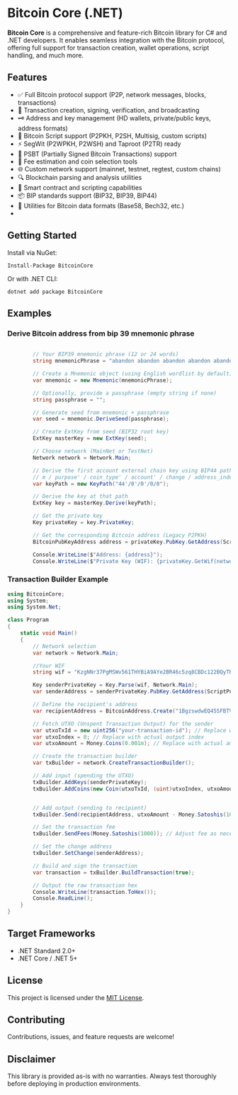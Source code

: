 # Bitcoin Core (.NET)

**Bitcoin Core** is a comprehensive and feature-rich Bitcoin library for C# and .NET developers. It enables seamless integration with the Bitcoin protocol, offering full support for transaction creation, wallet operations, script handling, and much more.

## Features

- ✅ Full Bitcoin protocol support (P2P, network messages, blocks, transactions)
- 🔐 Transaction creation, signing, verification, and broadcasting
- 🗝️ Address and key management (HD wallets, private/public keys, address formats)
- 📜 Bitcoin Script support (P2PKH, P2SH, Multisig, custom scripts)
- ⚡ SegWit (P2WPKH, P2WSH) and Taproot (P2TR) ready
- 📝 PSBT (Partially Signed Bitcoin Transactions) support
- 💸 Fee estimation and coin selection tools
- 🌐 Custom network support (mainnet, testnet, regtest, custom chains)
- 🔍 Blockchain parsing and analysis utilities
- 🧠 Smart contract and scripting capabilities
- 📦 BIP standards support (BIP32, BIP39, BIP44)
- 🔧 Utilities for Bitcoin data formats (Base58, Bech32, etc.)
- 
## Getting Started

Install via NuGet:

```
Install-Package BitcoinCore
```

Or with .NET CLI:

```
dotnet add package BitcoinCore
```
## Examples

### Derive Bitcoin address from bip 39 mnemonic phrase
```csharp

        // Your BIP39 mnemonic phrase (12 or 24 words)
        string mnemonicPhrase = "abandon abandon abandon abandon abandon abandon abandon abandon abandon abandon abandon about";

        // Create a Mnemonic object (using English wordlist by default)
        var mnemonic = new Mnemonic(mnemonicPhrase);

        // Optionally, provide a passphrase (empty string if none)
        string passphrase = "";

        // Generate seed from mnemonic + passphrase
        var seed = mnemonic.DeriveSeed(passphrase);

        // Create ExtKey from seed (BIP32 root key)
        ExtKey masterKey = new ExtKey(seed);

        // Choose network (MainNet or TestNet)
        Network network = Network.Main;

        // Derive the first account external chain key using BIP44 path: m/44'/0'/0'/0/0
        // m / purpose' / coin_type' / account' / change / address_index
        var keyPath = new KeyPath("44'/0'/0'/0/0");

        // Derive the key at that path
        ExtKey key = masterKey.Derive(keyPath);

        // Get the private key
        Key privateKey = key.PrivateKey;

        // Get the corresponding Bitcoin address (Legacy P2PKH)
        BitcoinPubKeyAddress address = privateKey.PubKey.GetAddress(ScriptPubKeyType.Legacy, network);

        Console.WriteLine($"Address: {address}");
        Console.WriteLine($"Private Key (WIF): {privateKey.GetWif(network)}");
```
### Transaction Builder Example
```csharp
using BitcoinCore;
using System;
using System.Net;

class Program
{
    static void Main()
    {
        // Network selection
        var network = Network.Main;

        //Your WIF
        string wif = "KzgNNr37PgMSWv561THYBiA9AYe2BR46c5zq8CBDc122BQyTKeA3";

        Key senderPrivateKey = Key.Parse(wif, Network.Main);
        var senderAddress = senderPrivateKey.PubKey.GetAddress(ScriptPubKeyType.Legacy, network);

        // Define the recipient's address
        var recipientAddress = BitcoinAddress.Create("1BgzswdwEQ45SFBTVqp5ivBnJ4EqEsHaHn", network); // Replace with actual recipient address

        // Fetch UTXO (Unspent Transaction Output) for the sender
        var utxoTxId = new uint256("your-transaction-id"); // Replace with actual transaction ID
        var utxoIndex = 0; // Replace with actual output index
        var utxoAmount = Money.Coins(0.001m); // Replace with actual amount in BTC

        // Create the transaction builder
        var txBuilder = network.CreateTransactionBuilder();

        // Add input (spending the UTXO)
        txBuilder.AddKeys(senderPrivateKey);
        txBuilder.AddCoins(new Coin(utxoTxId, (uint)utxoIndex, utxoAmount, senderAddress.ScriptPubKey));


        // Add output (sending to recipient)
        txBuilder.Send(recipientAddress, utxoAmount - Money.Satoshis(1000)); // Subtracting a small fee

        // Set the transaction fee
        txBuilder.SendFees(Money.Satoshis(1000)); // Adjust fee as necessary

        // Set the change address
        txBuilder.SetChange(senderAddress);

        // Build and sign the transaction
        var transaction = txBuilder.BuildTransaction(true);

        // Output the raw transaction hex
        Console.WriteLine(transaction.ToHex());
        Console.ReadLine();
    }
}

```

## Target Frameworks

- .NET Standard 2.0+
- .NET Core / .NET 5+

## License

This project is licensed under the [MIT License](LICENSE).

## Contributing

Contributions, issues, and feature requests are welcome!

## Disclaimer

This library is provided as-is with no warranties. Always test thoroughly before deploying in production environments.
